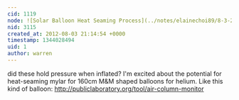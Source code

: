 ```yaml
---
cid: 1119
node: ![Solar Balloon Heat Seaming Process](../notes/elainechoi89/8-3-2012/solar-balloon-heat-seaming-process)
nid: 3115
created_at: 2012-08-03 21:14:54 +0000
timestamp: 1344028494
uid: 1
author: warren
---
```


did these hold pressure when inflated? I'm excited about the potential for heat-seaming mylar for 160cm M&M shaped balloons for helium. Like this kind of balloon: http://publiclaboratory.org/tool/air-column-monitor